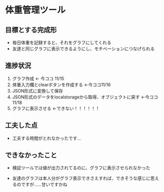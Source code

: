 # 体重管理ツール

## 目標とする完成形

- 毎日体重を記録すると、それをグラフにしてくれる
- 友達と同じグラフに表示できるようにし、モチベーションにつなげられる

## 進捗状況
1. グラフ作成 ← 今ココ 11/15
2. 体重入力欄とclearボタンを作成する ←今ココ11/16
3. JSON形式に変換して保存 
4. JSON形式のデータをlocalstorageから取得、オブジェクトに戻す ←今ココ 11/18
5. グラフに表示させる ←できない！！！！！！

## 工夫した点

- 工夫する時間がとれなかったです…

## できなかったこと

- 検証ツールでは値が出力されてるのに、グラフに表示させられなかった

- 友達のグラフは本人分がグラフ表示できさえすれば、できそうな感じに思えるのですが……甘いですかね


